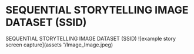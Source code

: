 # SEQUENTIAL STORYTELLING IMAGE DATASET (SSID)
SEQUENTIAL STORYTELLING IMAGE DATASET (SSID)
![example story screen capture](assets “/Image_Image.jpeg) 
